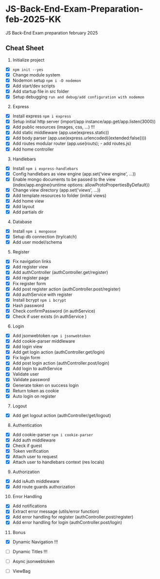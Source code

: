 # JS-Back-End-Exam-Preparation-feb-2025-KK
JS Back-End Exam preparation february 2025

## Cheat Sheet

1. Initialize project
 - [x] `npm init --yes`
 - [x] Change module system
 - [x] Nodemon setup `npm i -D nodemon`
 - [x] Add start/dev scripts
 - [x] Add startup file in src folder
 - [x] Setup debugging `run and debug/add configuration with nodemon`
2. Express
 - [x] Install express `npm i express` 
 - [x] Setup initial http server (import/app instance/app.get/app.listen(3000))
 - [x] Add public resources (images, css, ...) !!!
 - [x] Add static middleware (app.use(express.static))
 - [x] Add body parser (app.use(express.urlencoded({extended:false})))
 - [x] Add routes modular router (app.use(routs); - add routes.js)
 - [x] Add home controller
3. Handlebars
 - [x] Install `npm i express-handlebars`
 - [x] Config handlebars as view engine (app.set('view engine', ...))
 - [x] Enable mongo documents to be passed to the view (index/app.engine{runtime options: allowProtoPropertiesByDefault})
 - [x] Change view directory (app.set('views', ...))
 - [x] Add template resources to folder (initial views)
 - [x] Add home view
 - [x] Add layout
 - [x] Add partials dir
4. Database
 - [x] Install `npm i mongoose`
 - [x] Setup db connection (try/catch)
 - [x] Add user model/schema
5. Register
 - [x] Fix navigation links
 - [x] Add register view
 - [x] Add authController (authController.get/register)
 - [x] Add register page
 - [x] Fix register form
 - [x] Add post register action (authController.post/register)
 - [x] Add authService with register
 - [x] Install bcrypt `npm i bcrypt`
 - [x] Hash password
 - [x] Check confirmPassword (in authService)
 - [x] Check if user exists (in authService )
6. Login
 - [x] Add jsonwebtoken `npm i jsonwebtoken`
 - [x] Add cookie-parser middleware
 - [x] Add login view
 - [x] Add get login action (authController.get/login)
 - [x] Fix login form
 - [x] Add post login action (authController.post/login)
 - [x] Add login to authService
 - [x] Validate user
 - [x] Validate password
 - [x] Generate token on success login
 - [x] Return token as cookie
 - [x] Auto login on register 
7. Logout
 - [x] Add get logout action (authController/get/logout)
8. Authentication 
 - [x] Add cookie-parser `npm i cookie-parser`
 - [x] Add auth middleware 
 - [x] Check if guest
 - [x] Token verification
 - [x] Attach user to request
 - [x] Attach user to handlebars context (res locals)
9. Authorization
 - [x] Add isAuth middleware
 - [x] Add route guards authorization
10. Error Handling
 - [x] Add notifications
 - [x] Extract error message (utils/error function)
 - [x] Add error handling for register (authController.post/register)
 - [x] Add error handling for login (authController.post/login)

11. Bonus
 - [x] Dynamic Navigation !!!
 - [ ] Dynamic Titles !!!

 - [ ] Async jsonwebtoken
 - [ ] ViewBag
